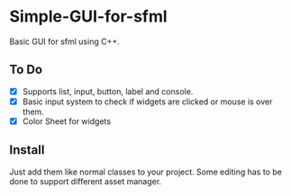 # Simple-GUI-for-sfml
Basic GUI for sfml using C++.
## To Do
* [X] Supports list, input, button, label and console.
* [X] Basic input system to check if widgets are clicked or mouse is over them.
* [X] Color Sheet for widgets
## Install
Just add them like normal classes to your project. Some editing has to be done to support different asset manager.
